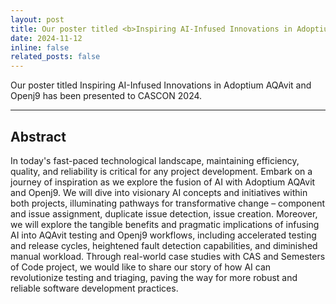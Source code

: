 ```yaml
---
layout: post
title: Our poster titled <b>Inspiring AI-Infused Innovations in Adoptium AQAvit and Openj9</b> has been presented to CASCON 2024.
date: 2024-11-12
inline: false
related_posts: false
---
```


Our poster titled Inspiring AI-Infused Innovations in Adoptium AQAvit and Openj9 has been presented to CASCON 2024.

---

## Abstract

In today's fast-paced technological landscape, maintaining efficiency, quality, and reliability is critical for any project development. Embark on a journey of inspiration as we explore the fusion of AI with Adoptium AQAvit and Openj9. We will dive into visionary AI concepts and initiatives within both projects, illuminating pathways for transformative change – component and issue assignment, duplicate issue detection, issue creation. Moreover, we will explore the tangible benefits and pragmatic implications of infusing AI into AQAvit testing and Openj9 workflows, including accelerated testing and release cycles, heightened fault detection capabilities, and diminished manual workload. Through real-world case studies with CAS and Semesters of Code project, we would like to share our story of how AI can revolutionize testing and triaging, paving the way for more robust and reliable software development practices.
